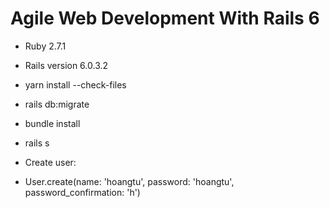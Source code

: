 # Agile Web Development With Rails 6

* Ruby 2.7.1

* Rails version 6.0.3.2

* yarn install --check-files

* rails db:migrate

* bundle install

* rails s

* Create user:

- User.create(name: 'hoangtu', password: 'hoangtu', password_confirmation: 'h')
